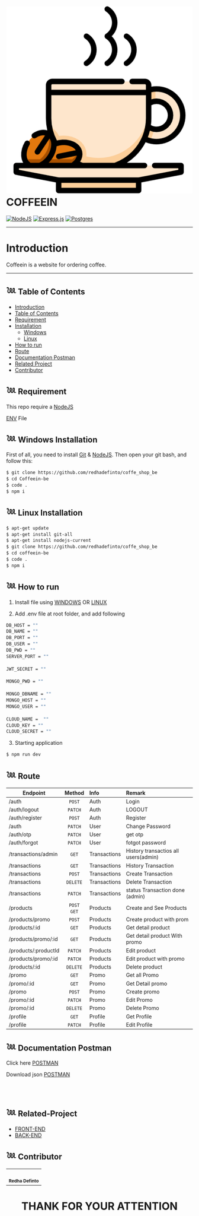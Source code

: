 # ![XAZAM](./public/logo.png) **COFFEEIN**

[![NodeJS](https://img.shields.io/badge/node.js-6DA55F?style=for-the-badge&logo=node.js&logoColor=white)](https://nodejs.org/en/)
[![Express.js](https://img.shields.io/badge/express.js-%23404d59.svg?style=for-the-badge&logo=express&logoColor=%2361DAFB)](https://expressjs.com/)
[![Postgres](https://img.shields.io/badge/postgres-%23316192.svg?style=for-the-badge&logo=postgresql&logoColor=white)](https://www.postgresql.org/)
<br>

---

# **Introduction**

Coffeein is a website for ordering coffee.

---

## 𓆙 Table of Contents

- [Introduction](#Introduction)
- [Table of Contents](#𓆙-Table-of-Contents)
- [Requirement](#𓆙-Requirement)
- [Installation](#)
  - [Windows](#𓆙-Windows-Installation)
  - [Linux](#𓆙_Linux_Installation)
- [How to run](#𓆙-How-to-run)
- [Route](#𓆙-Documentation-Postman)
- [Documentation Postman](#𓆙-Documentation-Postman)
- [Related Project](#𓆙-Related-Project)
- [Contributor](#𓆙-Contributors)

## 𓆙 Requirement

This repo require a [NodeJS](https://nodejs.org/)

[ENV](#ENV) File

## 𓆙 Windows Installation

First of all, you need to install [Git](https://git-scm.com/download/win) & [NodeJS](https://nodejs.org/). Then open your git bash, and follow this:<br>

```sh
$ git clone https://github.com/redhadefinto/coffe_shop_be
$ cd Coffeein-be
$ code .
$ npm i
```

## 𓆙 Linux Installation

```sh
$ apt-get update
$ apt-get install git-all
$ apt-get install nodejs-current
$ git clone https://github.com/redhadefinto/coffe_shop_be
$ cd coffeein-be
$ code .
$ npm i
```

## 𓆙 How to run

1. Install file using [WINDOWS](#Windows-Installation) OR [LINUX](Linux-Installation)

2. Add .env file at root folder, and add following

```sh
DB_HOST = ""
DB_NAME = ""
DB_PORT = ""
DB_USER = ""
DB_PWD = ""
SERVER_PORT = ""

JWT_SECRET = ""

MONGO_PWD = ""

MONGO_DBNAME = ""
MONGO_HOST = ""
MONGO_USER = ""

CLOUD_NAME =  ""
CLOUD_KEY = ""
CLOUD_SECRET = ""
```

3. Starting application

```sh
$ npm run dev
```

## 𓆙 Route

| Endpoint             |    Method    | Info         | Remark                               |
| -------------------- | :----------: | :----------- | :----------------------------------- |
| /auth                |    `POST`    | Auth         | Login                                |
| /auth/logout         |   `PATCH`    | Auth         | LOGOUT                               |
| /auth/register       |    `POST`    | Auth         | Register                             |
| /auth                |   `PATCH`    | User         | Change Password                      |
| /auth/otp            |   `PATCH`    | User         | get otp                              |
| /auth/forgot         |   `PATCH`    | User         | fotgot password                      |
| /transactions/admin  |    `GET`     | Transactions | History transactios all users(admin) |
| /transactions        |    `GET`     | Transactions | History Transaction                  |
| /transactions        |    `POST`    | Transactions | Create Transaction                   |
| /transactions        |   `DELETE`   | Transactions | Delete Transaction                   |
| /transactions        |   `PATCH`    | Transactions | status Transaction done (admin)      |
| /products            | `POST` `GET` | Products     | Create and See Products              |
| /products/promo      |    `POST`    | Products     | Create product with prom             |
| /products/:id        |    `GET`     | Products     | Get detail product                   |
| /products/promo/:id  |    `GET`     | Products     | Get detail product With promo        |
| /products/:productId |   `PATCH`    | Products     | Edit product                         |
| /products/promo/:id  |   `PATCH`    | Products     | Edit product with promo              |
| /products/:id        |   `DELETE`   | Products     | Delete product                       |
| /promo               |    `GET`     | Promo        | Get all Promo                        |
| /promo/:id           |    `GET`     | Promo        | Get Detail promo                     |
| /promo               |    `POST`    | Promo        | Create promo                         |
| /promo/:id           |   `PATCH`    | Promo        | Edit Promo                           |
| /promo/:id           |   `DELETE`   | Promo        | Delete Promo                         |
| /profile             |    `GET`     | Profile      | Get Profile                          |
| /profile             |   `PATCH`    | Profile      | Edit Profile                         |

## 𓆙 Documentation Postman

Click here [POSTMAN](https://documenter.postman.com/preview/22450553-e364f8b6-386f-4613-aa1e-dc3c1947392f?environment=&versionTag=latest&apiName=CURRENT&version=latest&documentationLayout=classic-double-column&documentationTheme=light&logo=https%3A%2F%2Fres.cloudinary.com%2Fpostman%2Fimage%2Fupload%2Ft_team_logo%2Fv1%2Fteam%2Fanonymous_team&logoDark=https%3A%2F%2Fres.cloudinary.com%2Fpostman%2Fimage%2Fupload%2Ft_team_logo%2Fv1%2Fteam%2Fanonymous_team&right-sidebar=303030&top-bar=FFFFFF&highlight=FF6C37&right-sidebar-dark=303030&top-bar-dark=212121&highlight-dark=FF6C37)

Download json [POSTMAN](https://api.postman.com/collections/22450553-e364f8b6-386f-4613-aa1e-dc3c1947392f?access_key=PMAT-01H1GPA58D131ER8ZB19W3ZWZ2)

<BR>
<BR>

## 𓆙 Related-Project

- [FRONT-END](https://coffe-shop-fullstack.vercel.app/)
- [BACK-END](https://coffe-shop-gamma.vercel.app/)

## 𓆙 Contributor

  <table>
    <tr>
      <td >
        <a href="https://github.com/redhadefinto">
          <img width="100" src="https://avatars.githubusercontent.com/u/66767762?s=400&u=00ad08bd394a1ba0fe65d9b61cbef4245df96fb4&v=4" alt=""><br/>
          <center><sub><b>Redha Definto </b></sub></center>
        </a>
        </td>
    </tr>
  </table>
<h1 align="center"> THANK FOR YOUR ATTENTION </h1>
